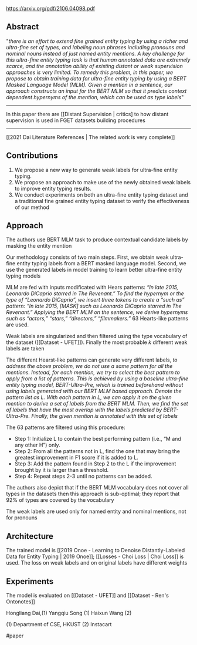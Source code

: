 https://arxiv.org/pdf/2106.04098.pdf

Abstract
---

"*there is an effort to extend fine grained entity typing by using a richer and ultra-fine set of types, and labeling noun phrases including pronouns and nominal nouns instead of just named entity mentions. A key challenge for this ultra-fine entity typing task is that human annotated data are extremely scarce, and the annotation ability of existing distant or weak supervision approaches is very limited. To remedy this problem, in this paper, we propose to obtain training data for ultra-fine entity typing by using a BERT Masked Language Model (MLM). Given a mention in a sentence, our approach constructs an input for the BERT MLM so that it predicts context dependent hypernyms of the mention, which can be used as type labels*"

---

In this paper there are [[Distant Supervision | critics] to how distant supervision is used in FGET datasets building procedures

---

[[2021 Dai Literature References | The related work is very complete]]

Contributions
---
1. We propose a new way to generate weak labels for ultra-fine entity typing.
2. We propose an approach to make use of the newly obtained weak labels to improve entity typing results. 
3. We conduct experiments on both an ultra-fine entity typing dataset and a traditional fine grained entity typing dataset to verify the effectiveness of our method

Approach
---
The authors use BERT MLM task to produce contextual candidate labels by masking the entity mention

Our methodology consists of two main steps. First, we obtain weak ultra-fine entity typing labels from a BERT masked language model. Second, we use the generated labels in model training to learn better ultra-fine entity typing models

MLM are fed with inputs modificated with Hears patterns: *“In late 2015, Leonardo DiCaprio starred in The Revenant.” To find the hypernym or the type of “Leonardo DiCaprio”, we insert three tokens to create a “such as” pattern: “In late 2015, [MASK] such as Leonardo DiCaprio starred in The Revenant.” Applying the BERT MLM on the sentence, we derive hypernyms such as “actors,” “stars,” “directors,” “filmmakers.”* 63 Hearts-like patterns are used.

Weak labels are singularized and then filtered using the type vocabulary of the dataset ([[Dataset - UFET]]). Finally the most probable $k$ different weak labels are taken 

The different Hearst-like patterns can generate very different labels, *to address the above problem, we do not use a same pattern for all the mentions. Instead, for each mention, we try to select the best pattern to apply from a list of patterns. This is achieved by using a baseline ultra-fine entity typing model, BERT-Ultra-Pre, which is trained beforehand without using labels generated with our BERT MLM based approach. Denote the pattern list as L. With each pattern in L, we can apply it on the given mention to derive a set of labels from the BERT MLM. Then, we find the set of labels that have the most overlap with the labels predicted by BERT-Ultra-Pre. Finally, the given mention is annotated with this set of labels*

The 63 patterns are filtered using this procedure: 

- Step 1: Initialize L to contain the best performing pattern (i.e., “M and any other H”) only. 
- Step 2: From all the patterns not in L, find the one that may bring the greatest improvement in F1 score if it is added to L. 
- Step 3: Add the pattern found in Step 2 to the L if the improvement brought by it is larger than a threshold. 
- Step 4: Repeat steps 2-3 until no patterns can be added.

The authors also depict that if the BERT MLM vocabulary does not cover all types in the datasets then this approach is sub-optimal; they report that 92% of types are covered by the vocabulary

The weak labels are used only for named entity and nominal mentions, not for pronouns

Architecture
---
The trained model is [[2019 Onoe - Learning to Denoise Distantly-Labeled Data for Entity Typing | 2019 Onoe]]; [[Losses - Choi Loss | Choi Loss]] is used. The loss on weak labels and on original labels have different weights

Experiments
---
The model is evaluated on [[Dataset - UFET]] and [[Dataset - Ren's Ontonotes]]

Hongliang Dai,(1) 
Yangqiu Song (1)
Haixun Wang (2)

(1) Department of CSE, HKUST 
(2) Instacart

#paper 